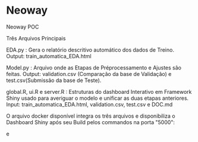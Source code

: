 # Neoway

Neoway POC


Três Arquivos Principais

EDA.py : Gera o relatório descritivo automático dos dados de Treino. Output: train_automatica_EDA.html

Model.py : Arquivo onde as Etapas de Préprocessamento e Ajustes são feitas. Output: validation.csv (Comparação da base de Validação) e test.csv(Submissão da base de Teste).

global.R, ui.R e server.R : Estruturas do dashboard Interativo em Framework Shiny usado para averiguar o modelo e unificar as duas etapas anteriores. Input: train_automatica_EDA.html, validation.csv, test.csv e DOC.md 

O arquivo docker disponível integra os três arquivos e disponibiliza o Dashboard Shiny após seu Build pelos commandos na porta "5000":

e 




